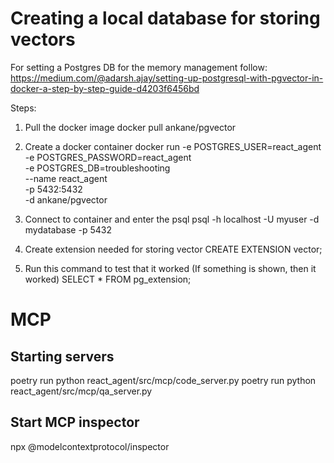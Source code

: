 # Creating a local database for storing vectors
For setting a Postgres DB for the memory management follow:
https://medium.com/@adarsh.ajay/setting-up-postgresql-with-pgvector-in-docker-a-step-by-step-guide-d4203f6456bd

Steps:
1. Pull the docker image
docker pull ankane/pgvector

2. Create a docker container
docker run -e POSTGRES_USER=react_agent \
           -e POSTGRES_PASSWORD=react_agent \
           -e POSTGRES_DB=troubleshooting \
           --name react_agent \
           -p 5432:5432 \
           -d ankane/pgvector

3. Connect to container and enter the psql
psql -h localhost -U myuser -d mydatabase -p 5432

4. Create extension needed for storing vector
CREATE EXTENSION vector;

5. Run this command to test that it worked (If something is shown, then it worked)
SELECT * FROM pg_extension;

# MCP
## Starting servers
poetry run python react_agent/src/mcp/code_server.py
poetry run python react_agent/src/mcp/qa_server.py

## Start MCP inspector
npx @modelcontextprotocol/inspector